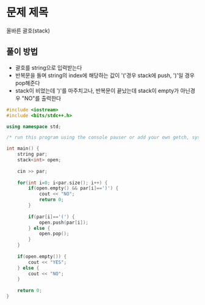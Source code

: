 # 문제 제목
올바른 괄호(stack)
## 풀이 방법
- 괄호를 string으로 입력받는다
- 반복문을 돌며 string의 index에 해당하는 값이 '('경우 stack에 push, ')'일 경우 pop해준다
- stack이 비었는데 ')'를 마주치고나, 반복문이 끝났는데 stack이 empty가 아닌경우 "NO"를 출력한다

```C++
#include <iostream>
#include <bits/stdc++.h>

using namespace std; 

/* run this program using the console pauser or add your own getch, system("pause") or input loop */

int main() {
	string par;
	stack<int> open;
		
	cin >> par;
	
	for(int i=0; i<par.size(); i++) {	
		if(open.empty() && par[i]==')') {
			cout << "NO";
			return 0;
		}	
		
		if(par[i]=='(') {
			open.push(par[i]);
		} else {
			open.pop();
		}	
	}
	 
	if(open.empty()) {
		cout << "YES";
	} else {
		cout << "NO";
	}	
	 
	return 0;
}
```
